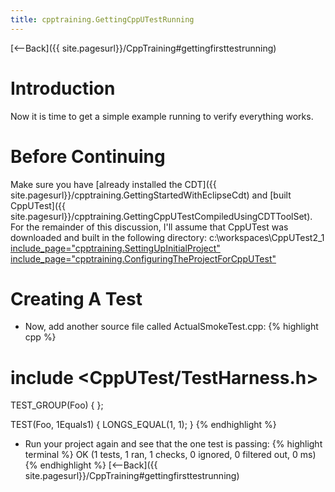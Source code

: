 ```yaml
---
title: cpptraining.GettingCppUTestRunning
---
```

[<--Back]({{ site.pagesurl}}/CppTraining#gettingfirsttestrunning)

# Introduction
Now it is time to get a simple example running to verify everything works.

# Before Continuing
Make sure you have [already installed the CDT]({{ site.pagesurl}}/cpptraining.GettingStartedWithEclipseCdt) and [built CppUTest]({{ site.pagesurl}}/cpptraining.GettingCppUTestCompiledUsingCDTToolSet). For the remainder of this discussion, I'll assume that CppUTest was downloaded and built in the following directory: c:\workspaces\CppUTest2_1
[include_page="cpptraining.SettingUpInitialProject"]({{site.pagesurl}}/include_page="cpptraining.SettingUpInitialProject")
[include_page="cpptraining.ConfiguringTheProjectForCppUTest"]({{site.pagesurl}}/include_page="cpptraining.ConfiguringTheProjectForCppUTest")
# Creating A Test
* Now, add another source file called ActualSmokeTest.cpp:
{% highlight cpp %}
# include <CppUTest/TestHarness.h>

TEST_GROUP(Foo) {
};

TEST(Foo, 1Equals1) {
	LONGS_EQUAL(1, 1);
}
{% endhighlight %}
* Run your project again and see that the one test is passing:
{% highlight terminal %}
OK (1 tests, 1 ran, 1 checks, 0 ignored, 0 filtered out, 0 ms)
{% endhighlight %}
[<--Back]({{ site.pagesurl}}/CppTraining#gettingfirsttestrunning)
